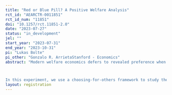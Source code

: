 ```yaml
---
title: "Red or Blue Pill? A Positive Welfare Analysis"
rct_id: "AEARCTR-0011851"
rct_id_num: "11851"
doi: "10.1257/rct.11851-2.0"
date: "2023-07-27"
status: "in_development"
jel: ""
start_year: "2023-07-31"
end_year: "2023-10-31"
pi: "Lukas Bolte"
pi_other: "Gonzalo R. ArrietaStanford - Economics"
abstract: "Modern welfare economics defers to revealed preference when assessing an individual's welfare, i.e., option A is deemed better than option B if, given the choice, the individual would choose A over B. However, in some cases, such choice data is difficult or even impossible to obtain. Consider, for example, the welfare of a taxpayer whose tax dollars may either go to what he considers a good or bad cause. Supposing there is no way for the taxpayer to learn where the tax dollars went, does the way the government spends them matter for the individual's welfare? Note that we cannot ask the taxpayer in an incentive-compatible way which cause he prefers while keeping him ignorant of which cause is ultimately chosen. 

In this experiment, we use a choosing-for-others framework to study the welfare consequences of satisfying someone's (call him Alex) preferences in a similar paradigm as in the example above. We study whether participants decrease Alex's surprise bonus for his preference to be satisfied (i.e., a willingness-to-pay measure using Alex's bonus). We do so for two cases: when Alex will learn whether his preference is satisfied and when Alex will not learn whether his preference is satisfied. We also vary Alex's expectation, whether he believes it is likely (or not) his preference is satisfied, and we tell the participants about this expectation. Assuming that participants choose for others as they would choose for themselves, this allows us to shed light on the welfare consequences of choice problems where preference satisfaction and beliefs do not move in tandem (i.e., where preferences can be satisfied while beliefs remain fixed)."
layout: registration
---
```


